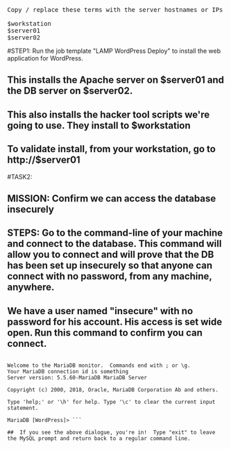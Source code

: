 <pre>Copy / replace these terms with the server hostnames or IPs that we finalize in the lab:

$workstation
$server01
$server02
</pre>





#STEP1:	Run the job template "LAMP WordPress Deploy" to install the web application for WordPress.  
##	This installs the Apache server on $server01 and the DB server on $server02.
##	This also installs the hacker tool scripts we're going to use.  They install to $workstation
##	To validate install, from your workstation, go to http://$server01


#TASK2:	
##	MISSION:  Confirm we can access the database insecurely
##	STEPS:	Go to the command-line of your machine and connect to the database.  This command will allow you to connect and will prove that the DB has been set up insecurely so that anyone can connect with no password, from any machine, anywhere.

##	We have a user named "insecure" with no password for his account.  His access is set wide open.  Run this command to confirm you can connect.


```mysql WordPress -h rhel2.example.com -u insecure

Welcome to the MariaDB monitor.  Commands end with ; or \g.
Your MariaDB connection id is something
Server version: 5.5.60-MariaDB MariaDB Server

Copyright (c) 2000, 2018, Oracle, MariaDB Corporation Ab and others.

Type 'help;' or '\h' for help. Type '\c' to clear the current input statement.

MariaDB [WordPress]> ```

##	If you see the above dialogue, you're in!  Type "exit" to leave the MySQL prompt and return back to a regular command line.





